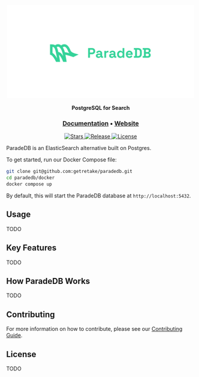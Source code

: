 <p align="center">
  <img src="assets/paradedb.svg" alt="Retake" width="500px"></a>
</p>

<p align="center">
    <b>PostgreSQL for Search</b> <br />
</p>

<h3 align="center">
  <a href="https://docs.getretake.com">Documentation</a> &bull;
  <a href="https://getretake.com">Website</a>
</h3>

<p align="center">
<a href="https://github.com/getretake/retake/stargazers/" target="_blank">
    <img src="https://img.shields.io/github/stars/getretake/retake?style=social&label=Star&maxAge=60" alt="Stars">
</a>
<a href="https://github.com/getretake/retake/releases" target="_blank">
    <img src="https://img.shields.io/github/v/release/getretake/retake?color=white" alt="Release">
</a>
<a href="https://github.com/getretake/retake/tree/main/LICENSE" target="_blank">
    <img src="https://img.shields.io/static/v1?label=license&message=Apache-2.0&color=white" alt="License">
</a>
</p>

ParadeDB is an ElasticSearch alternative built on Postgres.

To get started, run our Docker Compose file:

```bash
git clone git@github.com:getretake/paradedb.git
cd paradedb/docker
docker compose up
```

By default, this will start the ParadeDB database at `http://localhost:5432`.

## Usage

TODO

## Key Features

TODO

## How ParadeDB Works

TODO

## Contributing

For more information on how to contribute, please see our [Contributing Guide](CONTRIBUTING.md).

## License

TODO
